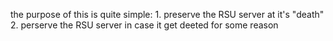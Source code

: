 the purpose of this is quite simple:
	1. preserve the RSU server at it's "death"
	2. perserve the RSU server in case it get deeted for some reason
